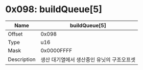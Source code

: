 # 0x098: buildQueue[5]

| Name | buildQueue[5] |
| ----| ------------ |
| Offset | 0x098 |
| Type | u16 |
| Mask | 0x0000FFFF |
| Description | 생산 대기열에서 생산중인 유닛의 구조오프셋 |<br>


